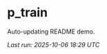 # p_train

Auto-updating README demo.

<!--START_SECTION:status-->
_Last run: 2025-10-06 18:29 UTC_
<!--END_SECTION:status-->





















































































































































































































































































































































































































































































































































































































































































































































































































































































































































































































































































































